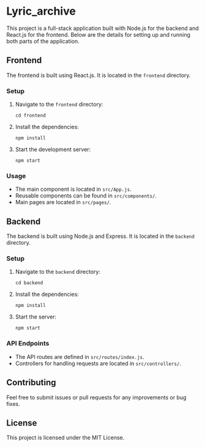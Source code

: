 # Lyric_archive

This project is a full-stack application built with Node.js for the backend and React.js for the frontend. Below are the details for setting up and running both parts of the application.

## Frontend

The frontend is built using React.js. It is located in the `frontend` directory.

### Setup

1. Navigate to the `frontend` directory:
   ```
   cd frontend
   ```

2. Install the dependencies:
   ```
   npm install
   ```

3. Start the development server:
   ```
   npm start
   ```

### Usage

- The main component is located in `src/App.js`.
- Reusable components can be found in `src/components/`.
- Main pages are located in `src/pages/`.

## Backend

The backend is built using Node.js and Express. It is located in the `backend` directory.

### Setup

1. Navigate to the `backend` directory:
   ```
   cd backend
   ```

2. Install the dependencies:
   ```
   npm install
   ```

3. Start the server:
   ```
   npm start
   ```

### API Endpoints

- The API routes are defined in `src/routes/index.js`.
- Controllers for handling requests are located in `src/controllers/`.

## Contributing

Feel free to submit issues or pull requests for any improvements or bug fixes.

## License

This project is licensed under the MIT License.